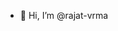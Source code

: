 - 👋 Hi, I’m @rajat-vrma
<!---
rajat-vrma/rajat-vrma is a ✨ special ✨ repository because its `README.md` (this file) appears on your GitHub profile.
You can click the Preview link to take a look at your changes.
--->
